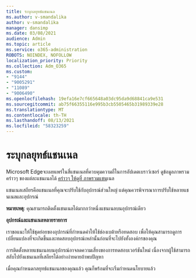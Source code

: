 ```yaml
---
title: ระบุกลยุทธ์แชนเนล
ms.author: v-smandalika
author: v-smandalika
manager: dansimp
ms.date: 03/08/2021
audience: Admin
ms.topic: article
ms.service: o365-administration
ROBOTS: NOINDEX, NOFOLLOW
localization_priority: Priority
ms.collection: Adm_O365
ms.custom:
- "9144"
- "9005291"
- "11089"
- "9006490"
ms.openlocfilehash: 19efa16e7cf665648a03dc95da9d68841ca9e531
ms.sourcegitcommit: ab75f66355116e995b3cb5505465b31989339e28
ms.translationtype: MT
ms.contentlocale: th-TH
ms.lasthandoff: 08/13/2021
ms.locfileid: "58323259"
---
```

# <a name="determine-channel-strategy"></a>ระบุกลยุทธ์แชนเนล

Microsoft Edgeจะเผยแพร่ในสี่แชนเนลที่ควบคุมความถี่ในการอัปเดตเบราว์เซอร์ ดูข้อมูลภาพรวมคร่าวๆ ของแต่ละแชนเนลได้ [คร่าวๆ ให้ดูที่ ภาพรวมแชน](https://docs.microsoft.com/DeployEdge/microsoft-edge-channels#channel-overview)เนล

แชนเนลเสถียรคือแชนเนลที่คุณจะปรับใช้กับอุปกรณ์ส่วนใหญ่ แต่คุณควรพิจารณาการปรับใช้หลายแชนเนลและอุปกรณ์

**หมายเหตุ**: คุณสามารถติดตั้งแชนเนลได้มากกว่าหนึ่งแชนเนลบนอุปกรณ์เดียว

**อุปกรณ์และแชนเนลหลายรายการ**

เราขอแนะให้ใช้ชุดย่อยของอุปกรณ์ที่กําหนดค่าให้ใช้ช่องเบต้าหรือทดสอบ เพื่อให้คุณสามารถดูการเปลี่ยนแปลงที่จะเกิดขึ้นและทดสอบอุปกรณ์เหล่านั้นก่อนที่จะไปยังทั้งองค์กรของคุณ

การติดตั้งหลายแชนเนลบนอุปกรณ์อาจลดความเสี่ยงของการทดสอบเวอร์ชันใหม่ เนื่องจากผู้ใช้สามารถสลับไปยังแชนเนลที่เสถียรได้อย่างง่ายดายถ้าพบปัญหา

เมื่อคุณกําหนดกลยุทธ์แชนเนลของคุณแล้ว คุณก็พร้อมที่จะเริ่มกําหนดนโยบายแล้ว


